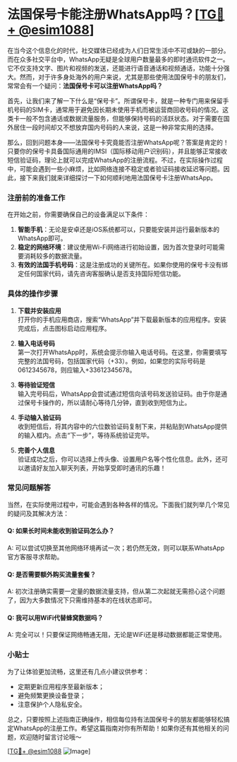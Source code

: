 # 法国保号卡能注册WhatsApp吗？[[TG💪+ @esim1088](https://t.me/s/esim1088)]

在当今这个信息化的时代，社交媒体已经成为人们日常生活中不可或缺的一部分。而在众多社交平台中，WhatsApp无疑是全球用户数量最多的即时通讯软件之一。它不仅支持文字、图片和视频的发送，还能进行语音通话和视频通话，功能十分强大。然而，对于许多身处海外的用户来说，尤其是那些使用法国保号卡的朋友们，常常会有一个疑问：**法国保号卡可以注册WhatsApp吗？**

首先，让我们来了解一下什么是“保号卡”。所谓保号卡，就是一种专门用来保留手机号码的SIM卡，通常用于避免因长期未使用手机而被运营商回收号码的情况。这类卡一般不包含通话或数据流量服务，但能够保持号码的活跃状态。对于需要在国外居住一段时间却又不想放弃国内号码的人来说，这是一种非常实用的选择。

那么，回到问题本身——法国保号卡究竟能否注册WhatsApp呢？答案是肯定的！只要你的保号卡具备国际通用的IMSI（国际移动用户识别码），并且能够正常接收短信验证码，理论上就可以完成WhatsApp的注册流程。不过，在实际操作过程中，可能会遇到一些小麻烦，比如网络连接不稳定或者验证码接收延迟等问题。因此，接下来我们就来详细探讨一下如何顺利地用法国保号卡注册WhatsApp。

### 注册前的准备工作

在开始之前，你需要确保自己的设备满足以下条件：
1. **智能手机**：无论是安卓还是iOS系统都可以，只要能安装并运行最新版本的WhatsApp即可。
2. **稳定的网络环境**：建议使用Wi-Fi网络进行初始设置，因为首次登录时可能需要消耗较多的数据流量。
3. **有效的法国手机号码**：这是注册成功的关键所在。如果你使用的保号卡没有绑定任何国家代码，请先咨询客服确认是否支持国际短信功能。

### 具体的操作步骤

1. **下载并安装应用**  
   打开你的手机应用商店，搜索“WhatsApp”并下载最新版本的应用程序。安装完成后，点击图标启动应用程序。

2. **输入电话号码**  
   第一次打开WhatsApp时，系统会提示你输入电话号码。在这里，你需要填写完整的法国号码，包括国家代码（+33）。例如，如果您的实际号码是0612345678，则应输入+33612345678。

3. **等待验证短信**  
   输入完号码后，WhatsApp会尝试通过短信向该号码发送验证码。由于你是通过保号卡操作的，所以请耐心等待几分钟，直到收到短信为止。

4. **手动输入验证码**  
   收到短信后，将其内容中的六位数验证码复制下来，并粘贴到WhatsApp提供的输入框内。点击“下一步”，等待系统验证完毕。

5. **完善个人信息**  
   验证成功之后，你可以选择上传头像、设置用户名等个性化信息。此外，还可以邀请好友加入聊天列表，开始享受即时通讯的乐趣！

### 常见问题解答

当然，在实际使用过程中，可能会遇到各种各样的情况。下面我们就列举几个常见的疑问及其解决方法：

#### Q: 如果长时间未能收到验证码怎么办？
A: 可以尝试切换至其他网络环境再试一次；若仍然无效，则可以联系WhatsApp官方客服寻求帮助。

#### Q: 是否需要额外购买流量套餐？
A: 初次注册确实需要一定量的数据流量支持，但从第二次起就无需担心这个问题了，因为大多数情况下只需维持基本的在线状态即可。

#### Q: 我可以用WiFi代替蜂窝数据吗？
A: 完全可以！只要保证网络畅通无阻，无论是WiFi还是移动数据都能正常使用。

### 小贴士

为了让体验更加流畅，这里还有几点小建议供参考：
- 定期更新应用程序至最新版本；
- 避免频繁更换设备登录；
- 注意保护个人隐私安全。

总之，只要按照上述指南正确操作，相信每位持有法国保号卡的朋友都能够轻松搞定WhatsApp的注册工作。希望这篇指南对你有所帮助！如果你还有其他相关的问题，欢迎随时留言讨论哦～

[[TG💪+ @esim1088](https://t.me/s/esim1088) ![Image](https://i.postimg.cc/4NQfJmqS/Snipaste-2025-05-13-00-14-12.png)]